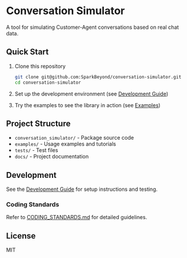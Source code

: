 # Conversation Simulator

A tool for simulating Customer-Agent conversations based on real chat data.

## Quick Start

1. Clone this repository
   ```bash
   git clone git@github.com:SparkBeyond/conversation-simulator.git
   cd conversation-simulator
   ```

2. Set up the development environment (see [Development Guide](./docs/development/dev_guide.md))

3. Try the examples to see the library in action (see [Examples](./examples/README.md))

## Project Structure

- `conversation_simulator/` - Package source code
- `examples/` - Usage examples and tutorials
- `tests/` - Test files
- `docs/` - Project documentation

## Development

See the [Development Guide](./docs/development/dev_guide.md) for setup instructions and testing.

### Coding Standards

Refer to [CODING_STANDARDS.md](./CODING_STANDARDS.md) for detailed guidelines.

## License

MIT
